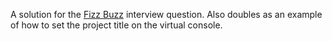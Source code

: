 A solution for the [Fizz Buzz](https://leetcode.com/problems/fizz-buzz/) interview question. Also doubles as an example of how to set the project title on the virtual console.
